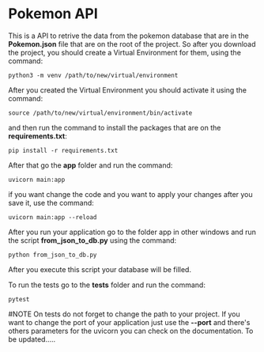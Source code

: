 # Pokemon API

This is a API to retrive the data from the pokemon database that are in the **Pokemon.json** file that are on the root of the project.
So after you download the project, you should create a Virtual Environment for them, using the command:

```
python3 -m venv /path/to/new/virtual/environment
```

After you created the Virtual Environment you should activate it using the command:

```
source /path/to/new/virtual/environment/bin/activate
```

and then run the command to install the packages that are on the **requirements.txt**:

```
pip install -r requirements.txt
```

After that go the **app** folder and run the command:

```
uvicorn main:app
```

if you want change the code and you want to apply your changes after you save it, use the command:

```
uvicorn main:app --reload
```

After you run your application go to the folder app in other windows and run the script **from_json_to_db.py** using the command:

```
python from_json_to_db.py
```

After you execute this script your database will be filled.

To run the tests go to the **tests** folder and run the command:

```
pytest
```

#NOTE
On tests do not forget to change the path to your project.
If you want to change the port of your application just use the **--port** and there's others parameters for the uvicorn you can check on the documentation.
To be updated.....